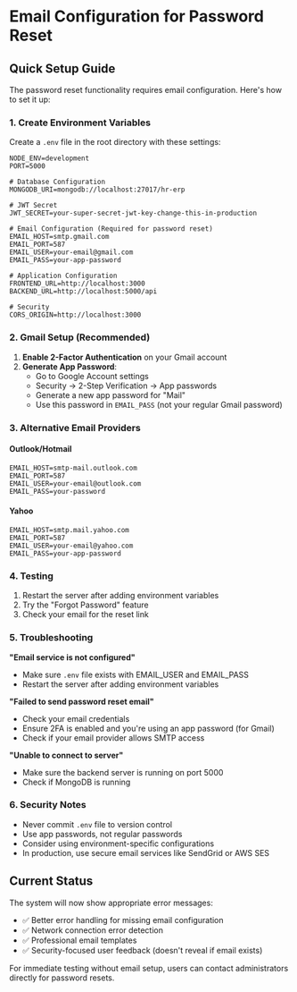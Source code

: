 # Email Configuration for Password Reset

## Quick Setup Guide

The password reset functionality requires email configuration. Here's how to set it up:

### 1. Create Environment Variables

Create a `.env` file in the root directory with these settings:

```env
NODE_ENV=development
PORT=5000

# Database Configuration
MONGODB_URI=mongodb://localhost:27017/hr-erp

# JWT Secret
JWT_SECRET=your-super-secret-jwt-key-change-this-in-production

# Email Configuration (Required for password reset)
EMAIL_HOST=smtp.gmail.com
EMAIL_PORT=587
EMAIL_USER=your-email@gmail.com
EMAIL_PASS=your-app-password

# Application Configuration
FRONTEND_URL=http://localhost:3000
BACKEND_URL=http://localhost:5000/api

# Security
CORS_ORIGIN=http://localhost:3000
```

### 2. Gmail Setup (Recommended)

1. **Enable 2-Factor Authentication** on your Gmail account
2. **Generate App Password**:
   - Go to Google Account settings
   - Security → 2-Step Verification → App passwords
   - Generate a new app password for "Mail"
   - Use this password in `EMAIL_PASS` (not your regular Gmail password)

### 3. Alternative Email Providers

#### Outlook/Hotmail
```env
EMAIL_HOST=smtp-mail.outlook.com
EMAIL_PORT=587
EMAIL_USER=your-email@outlook.com
EMAIL_PASS=your-password
```

#### Yahoo
```env
EMAIL_HOST=smtp.mail.yahoo.com
EMAIL_PORT=587
EMAIL_USER=your-email@yahoo.com
EMAIL_PASS=your-app-password
```

### 4. Testing

1. Restart the server after adding environment variables
2. Try the "Forgot Password" feature
3. Check your email for the reset link

### 5. Troubleshooting

**"Email service is not configured"**
- Make sure `.env` file exists with EMAIL_USER and EMAIL_PASS
- Restart the server after adding environment variables

**"Failed to send password reset email"**
- Check your email credentials
- Ensure 2FA is enabled and you're using an app password (for Gmail)
- Check if your email provider allows SMTP access

**"Unable to connect to server"**
- Make sure the backend server is running on port 5000
- Check if MongoDB is running

### 6. Security Notes

- Never commit `.env` file to version control
- Use app passwords, not regular passwords
- Consider using environment-specific configurations
- In production, use secure email services like SendGrid or AWS SES

## Current Status

The system will now show appropriate error messages:
- ✅ Better error handling for missing email configuration
- ✅ Network connection error detection
- ✅ Professional email templates
- ✅ Security-focused user feedback (doesn't reveal if email exists)

For immediate testing without email setup, users can contact administrators directly for password resets. 